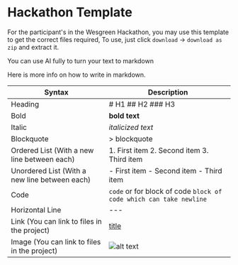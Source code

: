 # Hackathon Template
For the participant's in the Wesgreen Hackathon, you may use this template to get the correct files required,
To use, just click `download` -> `download as zip` and extract it.

You can use AI fully to turn your text to markdown

Here is more info on how to write in markdown.

| Syntax | Description |
| ----------- | ----------- |
|Heading	|# H1 ## H2 ### H3 |
|Bold	|**bold text** |
|Italic	|*italicized text* |
|Blockquote	| > blockquote |
|Ordered List (With a new line between each) |	1. First item 2.  Second item 3. Third item |
|Unordered List	(With a new line between each) | - First item - Second item - Third item |
|Code	|`code` or for block of code ```block of code which can take newline``` |
|Horizontal Line |	--- |
|Link (You can link to files in the project) | [title](https://www.example.com) |
|Image (You can link to files in the project) | ![alt text](image.jpg) |

<!--
Uncomment this, and delete the rest above this, use this as the actual template

# YOUR PROJECT TITLE
YOUR TEAM ID
DESCRIPTION OF YOUR PROJECT

## Team Member Names
Write them in unordered list format, besides each one, say what his main effort was

## Rule Regulation
I agree to the rules, and have understood their consequences if broken.

### Use of AI
Type how you used AI - the more accurate the better

### Hardware used
If you used some sort of hardware list here, else say `N/A`

### Code Usage and Time Frames
If you used code prewritten, say which lines/files - and how much it equates to the code, and who is the original author - DONT LIE HERE, You may be placed under legal trouble if you do
Also using a unordered list state libraries and frameworks used, these dont count to the 60% rule, so you can put as much as you can

## LICENSE
Either link to license OR Say `N/A`

## PowerPoint
Either link to PPT OR Say `N/A`
-->

